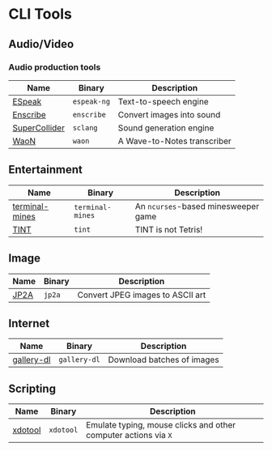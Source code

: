 # CLI Tools

## Audio/Video

### Audio production tools

| Name | Binary | Description |
| - | - | - |
| [ESpeak](https://github.com/espeak-ng/espeak-ng) | `espeak-ng` | Text-to-speech engine |
| [Enscribe](https://github.com/sysrq-reisub/enscribe) | `enscribe` | Convert images into sound |
| [SuperCollider](https://github.com/supercollider/supercollider) | `sclang` | Sound generation engine |
| [WaoN](https://github.com/kichiki/WaoN) | `waon` | A Wave-to-Notes transcriber |

## Entertainment

| Name | Binary | Description |
| - | - | - |
| [terminal-mines](https://github.com/joelekstrom/terminal-mines) | `terminal-mines` | An `ncurses`-based minesweeper game |
| [TINT](https://github.com/DavidGriffith/tint) | `tint` | TINT is not Tetris! |

## Image

| Name | Binary | Description |
| - | - | - |
| [JP2A](https://github.com/cslarsen/jp2a) | `jp2a` | Convert JPEG images to ASCII art |

## Internet

| Name | Binary | Description |
| - | - | - |
| [gallery-dl](https://github.com/mikf/gallery-dl) | `gallery-dl` | Download batches of images |

## Scripting

| Name | Binary | Description |
| - | - | - |
| [xdotool](https://github.com/jordansissel/xdotool) | `xdotool` | Emulate typing, mouse clicks and other computer actions via `X` |
